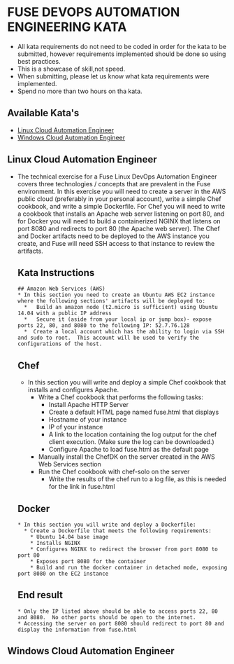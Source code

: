   # FUSE DEVOPS AUTOMATION ENGINEERING KATA

* All kata requirements do not need to be coded in order for the kata to be submitted, however requirements implemented 
  should be done so using best practices.
* This is a showcase of skill,not speed.
* When submitting, please let us know what kata requirements were implemented.
* Spend no more than two hours on tha kata.

## Available Kata's
* [Linux Cloud Automation Engineer](https://github.com/cahcommercial/fuse-kata-devops/blob/master/README.md#linux-cloud-automation-engineer) 
* [Windows Cloud Automation Engineer](https://github.com/cahcommercial/fuse-kata-devops/blob/master/README.md#windows-cloud-automation-engineer)

## Linux Cloud Automation Engineer

* The technical exercise for a Fuse Linux DevOps Automation Engineer covers three technologies / concepts that are prevalent in the Fuse environment. In this exercise you will need to create a server in the AWS public cloud (preferably in your personal account), write a simple Chef cookbook, and write a simple Dockerfile. For Chef you will need to write a cookbook that installs an Apache web server listening on port 80, and for Docker you will need to build a containerized NGINX that listens on port 8080 and redirects to port 80 (the Apache web server). The Chef and Docker artifacts need to be deployed to the AWS instance you create, and Fuse will need SSH access to that instance to review the artifacts.
  
    ## Kata Instructions
  
      ## Amazon Web Services (AWS)
      * In this section you need to create an Ubuntu AWS EC2 instance where the following sections' artifacts will be deployed to:
        *   Build an amazon node (t2.micro is sufficient) using Ubuntu 14.04 with a public IP address 
        *   Secure it (aside from your local ip or jump box)- expose ports 22, 80, and 8080 to the following IP: 52.7.76.128
        *  Create a local account which has the ability to login via SSH and sudo to root.  This account will be used to verify the configurations of the host.

    ## Chef
    * In this section you will write and deploy a simple Chef cookbook that installs and configures Apache.
      * Write a Chef cookbook that performs the following tasks:
          * Install Apache HTTP Server
          * Create a default HTML page named fuse.html that displays
          * Hostname of your instance
          * IP of your instance
          * A link to the location containing the log output for the chef client execution. (Make sure the log can be downloaded.)
          * Configure Apache to load fuse.html as the default page
      * Manually install the ChefDK on the server created in the AWS Web Services section
      * Run the Chef cookbook with chef-solo on the server
        * Write the results of the chef run to a log file, as this is needed for the link in fuse.html

    ## Docker
      * In this section you will write and deploy a Dockerfile: 
        * Create a Dockerfile that meets the following requirements:
          * Ubuntu 14.04 base image
          * Installs NGINX
          * Configures NGINX to redirect the browser from port 8080 to port 80
          * Exposes port 8080 for the container
          * Build and run the docker container in detached mode, exposing port 8080 on the EC2 instance

    ## End result
      * Only the IP listed above should be able to access ports 22, 80 and 8080.  No other ports should be open to the internet.
      * Accessing the server on port 8080 should redirect to port 80 and display the information from fuse.html
 
## Windows Cloud Automation Engineer



